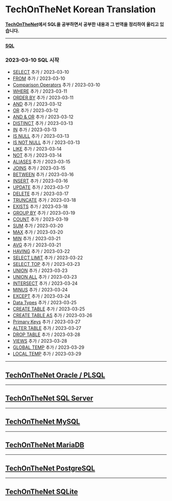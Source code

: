 # TechOnTheNet Korean Translation

**[TechOnTheNet](https://www.techonthenet.com/index.php)에서 SQL을 공부하면서 공부한 내용과 그 번역을 정리하여 올리고 있습니다.**

---
**[SQL](SQL)**

### 2023-03-10 SQL 시작
- [SELECT](SQL/SELECT.md) 추가 / 2023-03-10
- [FROM](SQL/FROM.md) 추가 / 2023-03-10
- [Comparison Operators](SQL/Comparison_Operators.md) 추가 / 2023-03-10
- [WHERE](SQL/WHERE.md) 추가 / 2023-03-11
- [ORDER BY](SQL/ORDER_BY.md) 추가 / 2023-03-11
- [AND](SQL/AND.md) 추가 / 2023-03-12
- [OR](SQL/OR.md) 추가 / 2023-03-12
- [AND & OR](SQL/AND_OR.md) 추가 / 2023-03-12
- [DISTINCT](SQL/DISTINCT.md) 추가 / 2023-03-13
- [IN](SQL/IN.md) 추가 / 2023-03-13
- [IS NULL](SQL/IS_NULL.md) 추가 / 2023-03-13
- [IS NOT NULL](SQL/IS_NOT_NULL.md) 추가 / 2023-03-13
- [LIKE](SQL/LIKE.md) 추가 / 2023-03-14
- [NOT](SQL/NOT.md) 추가 / 2023-03-14
- [ALIASES](SQL/ALIASES.md) 추가 / 2023-03-15
- [JOINS](SQL/JOINS.md) 추가 / 2023-03-15
- [BETWEEN](SQL/BETWEEN.md) 추가 / 2023-03-16
- [INSERT](SQL/INSERT.md) 추가 / 2023-03-16
- [UPDATE](SQL/UPDATE.md) 추가 / 2023-03-17
- [DELETE](SQL/DELETE.md) 추가 / 2023-03-17
- [TRUNCATE](SQL/TRUNCATE.md) 추가 / 2023-03-18
- [EXISTS](SQL/EXISTS.md) 추가 / 2023-03-18
- [GROUP BY](SQL/GROUP_BY.md) 추가 / 2023-03-19
- [COUNT](SQL/COUNT.md) 추가 / 2023-03-19
- [SUM](SQL/SUM.md) 추가 / 2023-03-20
- [MAX](SQL/MAX.md) 추가 / 2023-03-20
- [MIN](SQL/MIN.md) 추가 / 2023-03-21
- [AVG](SQL/AVG.md) 추가 / 2023-03-21
- [HAVING](SQL/HAVING.md) 추가 / 2023-03-22
- [SELECT LIMIT](SQL/SELECT_LIMIT.md) 추가 / 2023-03-22
- [SELECT TOP](SQL/SELECT_TOP.md) 추가 / 2023-03-23
- [UNION](SQL/UNION.md) 추가 / 2023-03-23
- [UNION ALL](SQL/UNION_ALL.md) 추가 / 2023-03-23
- [INTERSECT](SQL/INTERSECT.md) 추가 / 2023-03-24
- [MINUS](SQL/MINUS.md) 추가 / 2023-03-24
- [EXCEPT](SQL/EXCEPT.md) 추가 / 2023-03-24
- [Data Types](SQL/Data_Types.md) 추가 / 2023-03-25
- [CREATE TABLE](SQL/CREATE_TABLE.md) 추가 / 2023-03-25
- [CREATE TABLE AS](SQL/CREATE_TABLE_AS.md) 추가 / 2023-03-26
- [Primary Keys](SQL/Primary_Keys.md) 추가 / 2023-03-27
- [ALTER TABLE](SQL/ALTER_TABLE.md) 추가 / 2023-03-27
- [DROP TABLE](SQL/DROP_TABLE.md) 추가 / 2023-03-28
- [VIEWS](SQL/VIEWS.md) 추가 / 2023-03-28
- [GLOBAL TEMP](SQL/GLOBAL_TEMP.md) 추가 / 2023-03-29
- [LOCAL TEMP](SQL/LOCAL_TEMP.md) 추가 / 2023-03-29

---
## [TechOnTheNet Oracle / PLSQL](https://www.techonthenet.com/oracle/index.php)

---
## [TechOnTheNet SQL Server](https://www.techonthenet.com/sql_server/index.php)

---
## [TechOnTheNet MySQL](https://www.techonthenet.com/mysql/index.php)

---
## [TechOnTheNet MariaDB](https://www.techonthenet.com/mariadb/index.php)

---
## [TechOnTheNet PostgreSQL](https://www.techonthenet.com/postgresql/index.php)

---
## [TechOnTheNet SQLite](https://www.techonthenet.com/sqlite/index.php)